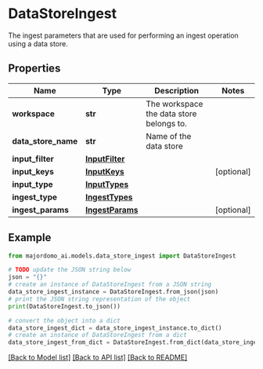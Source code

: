 # DataStoreIngest

The ingest parameters that are used for performing an ingest operation using a data store.

## Properties

Name | Type | Description | Notes
------------ | ------------- | ------------- | -------------
**workspace** | **str** | The workspace the data store belongs to. | 
**data_store_name** | **str** | Name of the data store | 
**input_filter** | [**InputFilter**](InputFilter.md) |  | 
**input_keys** | [**InputKeys**](InputKeys.md) |  | [optional] 
**input_type** | [**InputTypes**](InputTypes.md) |  | 
**ingest_type** | [**IngestTypes**](IngestTypes.md) |  | 
**ingest_params** | [**IngestParams**](IngestParams.md) |  | [optional] 

## Example

```python
from majordomo_ai.models.data_store_ingest import DataStoreIngest

# TODO update the JSON string below
json = "{}"
# create an instance of DataStoreIngest from a JSON string
data_store_ingest_instance = DataStoreIngest.from_json(json)
# print the JSON string representation of the object
print(DataStoreIngest.to_json())

# convert the object into a dict
data_store_ingest_dict = data_store_ingest_instance.to_dict()
# create an instance of DataStoreIngest from a dict
data_store_ingest_from_dict = DataStoreIngest.from_dict(data_store_ingest_dict)
```
[[Back to Model list]](../README.md#documentation-for-models) [[Back to API list]](../README.md#documentation-for-api-endpoints) [[Back to README]](../README.md)


